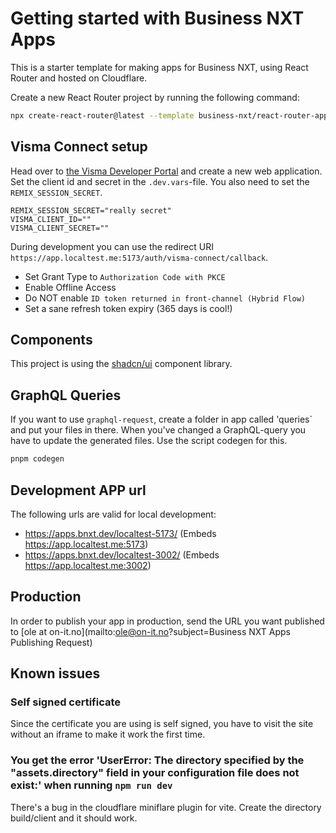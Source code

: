 # Getting started with Business NXT Apps

This is a starter template for making apps for Business NXT, using React Router and hosted on Cloudflare.

Create a new React Router project by running the following command:

```bash
npx create-react-router@latest --template business-nxt/react-router-app-template
```

## Visma Connect setup

Head over to [the Visma Developer Portal](https://oauth.developers.visma.com/service-registry/) and create a new web application. Set the client id and secret in the `.dev.vars`-file. You also need to set the `REMIX_SESSION_SECRET`.

```env
REMIX_SESSION_SECRET="really secret"
VISMA_CLIENT_ID=""
VISMA_CLIENT_SECRET=""
```

During development you can use the redirect URI `https://app.localtest.me:5173/auth/visma-connect/callback`.

- Set Grant Type to `Authorization Code with PKCE`
- Enable Offline Access
- Do NOT enable `ID token returned in front-channel (Hybrid Flow)`
- Set a sane refresh token expiry (365 days is cool!)

## Components

This project is using the [shadcn/ui](https://ui.shadcn.com/docs/components) component library.

## GraphQL Queries

If you want to use `graphql-request`, create a folder in app called 'queries` and put your files in there. When you've changed a GraphQL-query you have to update the generated files. Use the script codegen for this.

```bash
pnpm codegen
```

## Development APP url

The following urls are valid for local development:

- https://apps.bnxt.dev/localtest-5173/ (Embeds https://app.localtest.me:5173)
- https://apps.bnxt.dev/localtest-3002/ (Embeds https://app.localtest.me:3002)

## Production

In order to publish your app in production, send the URL you want published to [ole at on-it.no](mailto:ole@on-it.no?subject=Business NXT Apps Publishing Request)

## Known issues

### Self signed certificate

Since the certificate you are using is self signed, you have to visit the site without an iframe to make it work the first time.

### You get the error 'UserError: The directory specified by the "assets.directory" field in your configuration file does not exist:' when running `npm run dev`

There's a bug in the cloudflare miniflare plugin for vite. Create the directory build/client and it should work.
